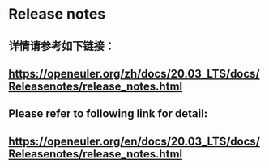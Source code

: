 
# Release notes

## 详情请参考如下链接：

## https://openeuler.org/zh/docs/20.03_LTS/docs/Releasenotes/release_notes.html

## Please refer to following link for detail:

## https://openeuler.org/en/docs/20.03_LTS/docs/Releasenotes/release_notes.html
